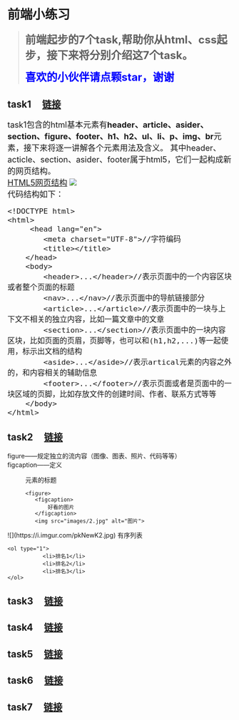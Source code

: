 前端小练习
=================
><font size=5>**前端起步的7个task,帮助你从html、css起步，接下来将分别介绍这7个task。**</font>
>
>**<font color=blue size=5>喜欢的小伙伴请点颗star，谢谢</font>**


task1 &nbsp;&nbsp;&nbsp;&nbsp;[链接](http://dadaiwei.github.io/Exercises/task1/)
--------------------
<font size=4>task1包含的html基本元素有**header、article、asider、section、figure、footer、h1、h2、ul、li、p、img、br**元素，接下来将逐一讲解各个元素用法及含义。
其中header、acticle、section、asider、footer属于html5，它们一起构成新的网页结构。  
<u>HTML5网页结构</u>
![](https://i.imgur.com/wrA6hh9.png)  
代码结构如下：

	<!DOCTYPE html>          
	<html>
	   	 <head lang="en">
	        <meta charset="UTF-8">//字符编码
	        <title></title>
	    </head>
	    <body>
	        <header>...</header>//表示页面中的一个内容区块或者整个页面的标题
	        <nav>...</nav>//表示页面中的导航链接部分
	        <article>...</article>//表示页面中的一块与上下文不相关的独立内容，比如一篇文章中的文章
	        <section>...</section>//表示页面中的一块内容区块，比如页面的页眉，页脚等，也可以和(h1,h2,...)等一起使用，标示出文档的结构
	        <aside>...</aside>//表示artical元素的内容之外的，和内容相关的辅助信息
	        <footer>...</footer>//表示页面或者是页面中的一块区域的页脚，比如存放文件的创建时间、作者、联系方式等等
	    </body>
	</html>

</font>


task2 &nbsp;&nbsp;&nbsp;&nbsp;[链接](http://dadaiwei.github.io/Exercises/task2/)
-----------
figure——规定独立的流内容（图像、图表、照片、代码等等）  
figcaption——定义<figure> 元素的标题  

	<figure>
       <figcaption>
           好看的图片
       </figcaption>
       <img src="images/2.jpg" alt="图片">
   </figure>
![](https://i.imgur.com/pkNewK2.jpg)  
有序列表

 	<ol type="1">
               <li>排名1</li>
               <li>排名2</li>
               <li>排名3</li>
 	</ol>


task3 &nbsp;&nbsp;&nbsp;&nbsp;[链接](http://dadaiwei.github.io/Exercises/task3/)
------------

task4  &nbsp;&nbsp;&nbsp;&nbsp;[链接](http://dadaiwei.github.io/Exercises/task4/)
------------

task5  &nbsp;&nbsp;&nbsp;&nbsp;[链接](http://dadaiwei.github.io/Exercises/task5/)
-------------

task6  &nbsp;&nbsp;&nbsp;&nbsp;[链接](http://dadaiwei.github.io/Exercises/task6/)
----------

task7 &nbsp;&nbsp;&nbsp;&nbsp;[链接](http://dadaiwei.github.io/Exercises/task7/)
----------